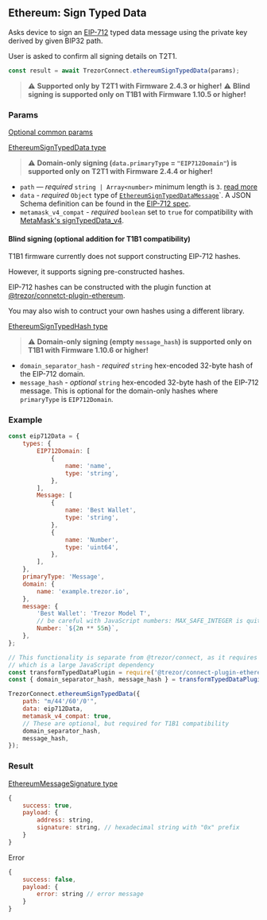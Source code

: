 ## Ethereum: Sign Typed Data

Asks device to sign an [EIP-712](https://eips.ethereum.org/EIPS/eip-712) typed data message using the private key derived by given BIP32 path.

User is asked to confirm all signing details on T2T1.

```javascript
const result = await TrezorConnect.ethereumSignTypedData(params);
```

> :warning: **Supported only by T2T1 with Firmware 2.4.3 or higher!**
> :warning: **Blind signing is supported only on T1B1 with Firmware 1.10.5 or higher!**

### Params

[Optional common params](commonParams.md)

[EthereumSignTypedData type](https://github.com/trezor/trezor-suite/blob/develop/packages/connect/src/types/api/ethereum/index.ts)

> :warning: **Domain-only signing (`data.primaryType` = `"EIP712Domain"`) is supported only on T2T1 with Firmware 2.4.4 or higher!**

-   `path` — _required_ `string | Array<number>` minimum length is `3`. [read more](../path.md)
-   `data` - _required_ `Object` type of [`EthereumSignTypedDataMessage`](https://github.com/trezor/trezor-suite/blob/develop/packages/connect/src/types/api/ethereum/index.ts)`. A JSON Schema definition can be found in the [EIP-712 spec](https://eips.ethereum.org/EIPS/eip-712).
-   `metamask_v4_compat` - _required_ `boolean` set to `true` for compatibility with [MetaMask's signTypedData_v4](https://docs.metamask.io/guide/signing-data.html#sign-typed-data-v4).

#### Blind signing (optional addition for T1B1 compatibility)

T1B1 firmware currently does not support constructing EIP-712
hashes.

However, it supports signing pre-constructed hashes.

EIP-712 hashes can be constructed with the plugin function at
[@trezor/connetct-plugin-ethereum](https://github.com/trezor/trezor-suite/blob/develop/packages/connect-plugin-ethereum).

You may also wish to contruct your own hashes using a different library.

[EthereumSignTypedHash type](https://github.com/trezor/trezor-suite/blob/develop/packages/connect/src/types/api/ethereum/index.ts)

> :warning: **Domain-only signing (empty `message_hash`) is supported only on T1B1 with Firmware 1.10.6 or higher!**

-   `domain_separator_hash` - _required_ `string` hex-encoded 32-byte hash of the EIP-712 domain.
-   `message_hash` - _optional_ `string` hex-encoded 32-byte hash of the EIP-712 message.
    This is optional for the domain-only hashes where `primaryType` is `EIP712Domain`.

### Example

```javascript
const eip712Data = {
    types: {
        EIP712Domain: [
            {
                name: 'name',
                type: 'string',
            },
        ],
        Message: [
            {
                name: 'Best Wallet',
                type: 'string',
            },
            {
                name: 'Number',
                type: 'uint64',
            },
        ],
    },
    primaryType: 'Message',
    domain: {
        name: 'example.trezor.io',
    },
    message: {
        'Best Wallet': 'Trezor Model T',
        // be careful with JavaScript numbers: MAX_SAFE_INTEGER is quite low
        Number: `${2n ** 55n}`,
    },
};

// This functionality is separate from @trezor/connect, as it requires @metamask/eth-sig-utils,
// which is a large JavaScript dependency
const transformTypedDataPlugin = require('@trezor/connect-plugin-ethereum');
const { domain_separator_hash, message_hash } = transformTypedDataPlugin(eip712Data, true);

TrezorConnect.ethereumSignTypedData({
    path: "m/44'/60'/0'",
    data: eip712Data,
    metamask_v4_compat: true,
    // These are optional, but required for T1B1 compatibility
    domain_separator_hash,
    message_hash,
});
```

### Result

[EthereumMessageSignature type](https://github.com/trezor/trezor-suite/blob/develop/packages/protobuf/src/messages.ts)

```javascript
{
    success: true,
    payload: {
        address: string,
        signature: string, // hexadecimal string with "0x" prefix
    }
}
```

Error

```javascript
{
    success: false,
    payload: {
        error: string // error message
    }
}
```
